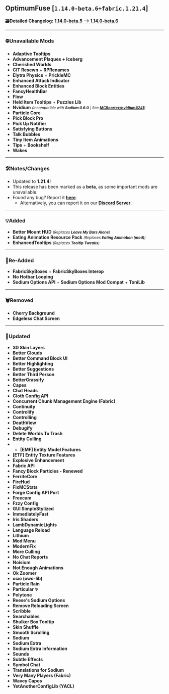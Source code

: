 ## OptimumFuse [`1.14.0-beta.6+fabric.1.21.4`]

🗃️**Detailed Changelog:** [**1.14.0-beta.5 --> 1.14.0-beta.6**](https://github.com/UltimatChamp/optimum-fuse/compare/1.14.0-beta.5...1.14.0-beta.6)

---

### ⛔Unavailable Mods

- **Adaptive Tooltips**
- **Advancement Plaques + Iceberg** 
- **Cherished Worlds**
- **CIT Resewn** + **RPRenames**
- **Elytra Physics** + **PrickleMC**
- **Enhanced Attack Indicator**
- **Enhanced Block Entities**
- **FancyHealthBar**
- **Flow**
- **Held Item Tooltips** + **Puzzles Lib**
- **Nvidium** _<small>(Incompatible with **Sodium 0.6.0** | See [**MCRcortex/nvidium#241**](https://github.com/MCRcortex/nvidium/issues/241))</small>_
- **Particle Core**
- **Pick Block Pro**
- **Pick Up Notifier**
- **Satisfying Buttons**
- **Talk Bubbles**
- **Tiny Item Animations**
- **Tips** + **Bookshelf**
- **Wakes**

---

### 🛠️Notes/Changes

- Updated to **1.21.4**!
- This release has been marked as a **beta**, as some important mods are unavailable.
- Found any bug? Report it [**here**](https://github.com/UltimatChamp/optimum-fuse/issues/new?assignees=&labels=%F0%9F%AA%B2bug&projects=&template=bug-report.yml).
  - Alternatively, you can report it on our [**Discord Server**](https://discord.gg/kfKjjhv3pn).

---

### 💡Added

- **Better Mount HUD** _<small>(Replaces **Leave My Bars Alone**)</small>_
- **Eating Animation Resource Pack** _<small>(Replaces **Eating Animation (mod)**)</small>_
- **EnhancedTooltips** _<small>(Replaces **Tooltip Tweaks**)</small>_

---

### 🔁Re-Added

- **FabricSkyBoxes** + **FabricSkyBoxes Interop**
- **No Hotbar Looping**
- **Sodium Options API** + **Sodium Options Mod Compat** + **TxniLib**

---

### 🗑️Removed

- **Cherry Background**
- **Edgeless Chat Screen**

---

### 🔄️Updated

- **3D Skin Layers**
- **Better Clouds**
- **Better Command Block UI**
- **Better Highlighting**
- **Better Suggestions**
- **Better Third Person**
- **BetterGrassify**
- **Capes**
- **Chat Heads**
- **Cloth Config API**
- **Concurrent Chunk Management Engine (Fabric)**
- **Continuity**
- **Controlify**
- **Controlling**
- **DeathView**
- **Debugify**
- **Delete Worlds To Trash**
- **Entity Culling**
- - **[EMF] Entity Model Features**
- **[ETF] Entity Texture Features**
- **Explosive Enhancement**
- **Fabric API**
- **Fancy Block Particles - Renewed**
- **FerriteCore**
- **FireHud**
- **FixMCStats**
- **Forge Config API Port**
- **Freecam**
- **Fzzy Config**
- **GUI SimpleStylized**
- **ImmediatelyFast**
- **Iris Shaders**
- **LambDynamicLights**
- **Language Reload**
- **Lithium**
- **Mod Menu**
- **ModernFix**
- **More Culling**
- **No Chat Reports**
- **Noisium**
- **Not Enough Animations**
- **Ok Zoomer**
- **oωo (owo-lib)**
- **Particle Rain**
- **Particular ✨**
- **Polytone**
- **Reese's Sodium Options**
- **Remove Reloading Screen**
- **Scribble**
- **Searchables**
- **Shulker Box Tooltip**
- **Skin Shuffle**
- **Smooth Scrolling**
- **Sodium**
- **Sodium Extra**
- **Sodium Extra Information**
- **Sounds**
- **Subtle Effects**
- **Symbol Chat**
- **Translations for Sodium**
- **Very Many Players (Fabric)**
- **Wavey Capes**
- **YetAnotherConfigLib (YACL)**
